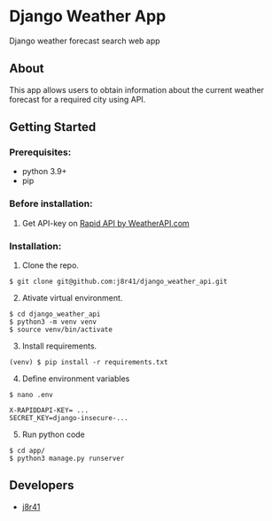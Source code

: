 # Django Weather App
Django weather forecast search web app

## About

This app allows users to obtain information about the current weather forecast for a required city using API.

## Getting Started

### Prerequisites:

- python 3.9+
- pip

### Before installation:
1. Get API-key on [Rapid API by WeatherAPI.com](https://rapidapi.com/weatherapi/api/weatherapi-com/)

### Installation:
1. Clone the repo.
```
$ git clone git@github.com:j8r41/django_weather_api.git
```

2. Ativate virtual environment.
```
$ cd django_weather_api
$ python3 -m venv venv
$ source venv/bin/activate
```

3. Install requirements.
```
(venv) $ pip install -r requirements.txt
```

4. Define environment variables
```
$ nano .env
```
```
X-RAPIDDAPI-KEY= ...
SECRET_KEY=django-insecure-...
```
5. Run python code
```
$ cd app/
$ python3 manage.py runserver
```
## Developers

- [j8r41](https://github.com/j8r41)
